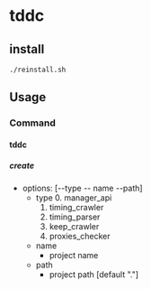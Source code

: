 # tddc

## install
`./reinstall.sh`

## Usage

### Command

#### tddc

##### create 
- options: [--type -- name --path]
  - type
    0. manager_api
    1. timing_crawler
    2. timing_parser
    3. keep_crawler
    4. proxies_checker
  - name
    - project name
  - path
    - project path [default "."]
